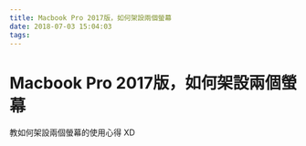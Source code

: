```yaml
---
title: Macbook Pro 2017版，如何架設兩個螢幕
date: 2018-07-03 15:04:03
tags:
---
```


# Macbook Pro 2017版，如何架設兩個螢幕
教如何架設兩個螢幕的使用心得
XD